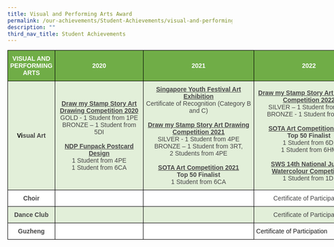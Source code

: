 ```yaml
---
title: Visual and Performing Arts Award
permalink: /our-achievements/Student-Achievements/visual-and-performing-arts-award/
description: ""
third_nav_title: Student Achievements
---
```

<style type="text/css">
.tg  {border-collapse:collapse;border-spacing:0;margin:0px auto;}
.tg td{border-color:black;border-style:solid;border-width:1px;font-family:Arial, sans-serif;font-size:14px;
  overflow:hidden;padding:10px 5px;word-break:normal;}
.tg th{border-color:black;border-style:solid;border-width:1px;font-family:Arial, sans-serif;font-size:14px;
  font-weight:normal;overflow:hidden;padding:10px 5px;word-break:normal;}
.tg .tg-lboi{border-color:inherit;text-align:left;vertical-align:middle}
.tg .tg-k2xh{background-color:#E2EFD9;color:#454545;font-weight:bold;text-align:center;vertical-align:middle}
.tg .tg-ncov{background-color:#FFF;color:#454545;text-align:center;vertical-align:middle}
.tg .tg-hmmr{background-color:#E2EFD9;border-color:inherit;color:#454545;text-align:center;vertical-align:middle}
.tg .tg-fyo4{background-color:#70AD47;color:#FFF;font-weight:bold;text-align:center;vertical-align:middle}
.tg .tg-l0b1{background-color:#70AD47;border-color:inherit;color:#FFF;font-weight:bold;text-align:center;vertical-align:middle}
.tg .tg-4va4{background-color:#E2EFD9;color:#454545;text-align:center;vertical-align:middle}
.tg .tg-cuqa{background-color:#FFF;color:#454545;font-weight:bold;text-align:center;vertical-align:middle}
.tg .tg-22aw{background-color:#FFF;border-color:inherit;color:#454545;text-align:center;vertical-align:middle}
</style>
<table class="tg" style="undefined;table-layout: fixed; width: 800px">
<colgroup>
<col style="width: 100px">
<col style="width: 200px">
<col style="width: 250px">
<col style="width: 250px">
</colgroup>
<tbody>
  <tr>
    <td class="tg-fyo4"><span style="color:white">VISUAL AND PERFORMING ARTS</span></td>
    <td class="tg-fyo4"><span style="color:white">2020</span></td>
    <td class="tg-fyo4"><span style="color:white">2021</span></td>
    <td class="tg-l0b1"><span style="color:white">2022</span></td>
  </tr>
  <tr>
    <td class="tg-k2xh"><span style="font-weight:bold;color:black">Vi</span><span style="font-weight:bold">sual Art</span></td>
    <td class="tg-4va4"><span style="font-weight:bold;text-decoration:underline">Draw my Stamp Story Art Drawing Competition 2020</span><br>GOLD - 1 Student from 1PE<br>BRONZE – 1 Student from 5DI<br> <br><span style="font-weight:bold;text-decoration:underline">NDP Funpack Postcard Design</span><br>1 Student from  4PE<br>1 Student from 6CA </td>
    <td class="tg-4va4"><span style="font-weight:bold;text-decoration:underline">Singapore Youth Festival Art Exhibition</span><br>Certificate of Recognition (Category B and C) <br><br><span style="font-weight:bold;text-decoration:underline">Draw my Stamp Story Art Drawing Competition 2021</span><br>SILVER - 1 Student from 4PE BRONZE – 1 Student from 3RT,<br>2 Students from 4PE<br> <br><span style="font-weight:bold;text-decoration:underline">SOTA Art Competition 2021</span><br><span style="font-weight:bold">Top 50 Finalist</span><br>1 Student from 6CA </td>
    <td class="tg-hmmr"><span style="font-weight:bold;text-decoration:underline">Draw my Stamp Story Art Drawing Competition 2022</span><br>SILVER – 1 Student from 5DI BRONZE - 1 Student from 5DI<br> <br><span style="font-weight:bold;text-decoration:underline">SOTA Art Competition 2022</span><br><span style="font-weight:bold">Top 50 Finalist</span><br>1 Student from 6DI<br>1 Student from 6HM<br><br><span style="font-weight:bold;text-decoration:underline">SWS 14th National Junior Watercolour Competition</span><br>1 Student from 1DI
  </td></tr>
  <tr>
    <td class="tg-cuqa"><span style="font-weight:bold">Choir</span></td>
    <td class="tg-cuqa"></td>
    <td class="tg-ncov"></td>
    <td class="tg-22aw">Certificate of Participation
  </td></tr>
  <tr>
    <td class="tg-k2xh"><span style="font-weight:bold">Dance Club</span></td>
    <td class="tg-k2xh"></td>
    <td class="tg-4va4"></td>
    <td class="tg-hmmr">Certificate of Participation</td>
  </tr>
  <tr>
    <td class="tg-cuqa"><span style="font-weight:bold">Guzheng</span></td>
    <td class="tg-cuqa"></td>
    <td class="tg-ncov"></td>
    <td class="tg-lboi"><span style="text-align:center">Certificate of Participation</span></td>
  </tr>
</tbody>
</table>